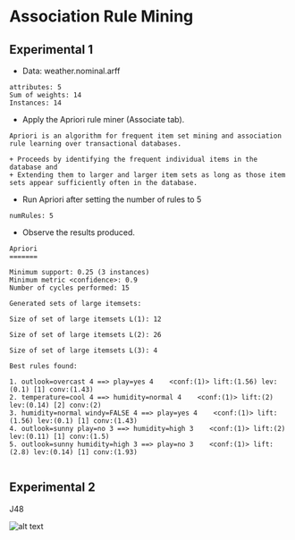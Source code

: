 # Association Rule Mining
## Experimental 1

+ Data: weather.nominal.arff 
```
attributes: 5
Sum of weights: 14
Instances: 14
```

+ Apply the Apriori rule miner (Associate tab).
```
Apriori is an algorithm for frequent item set mining and association rule learning over transactional databases. 

+ Proceeds by identifying the frequent individual items in the database and 
+ Extending them to larger and larger item sets as long as those item sets appear sufficiently often in the database.
```

+ Run Apriori after setting the number of rules to 5 
```
numRules: 5

```

+ Observe the results produced. 
```
Apriori
=======

Minimum support: 0.25 (3 instances)
Minimum metric <confidence>: 0.9
Number of cycles performed: 15

Generated sets of large itemsets:

Size of set of large itemsets L(1): 12

Size of set of large itemsets L(2): 26

Size of set of large itemsets L(3): 4

Best rules found:

1. outlook=overcast 4 ==> play=yes 4    <conf:(1)> lift:(1.56) lev:(0.1) [1] conv:(1.43)
2. temperature=cool 4 ==> humidity=normal 4    <conf:(1)> lift:(2) lev:(0.14) [2] conv:(2)
3. humidity=normal windy=FALSE 4 ==> play=yes 4    <conf:(1)> lift:(1.56) lev:(0.1) [1] conv:(1.43)
4. outlook=sunny play=no 3 ==> humidity=high 3    <conf:(1)> lift:(2) lev:(0.11) [1] conv:(1.5)
5. outlook=sunny humidity=high 3 ==> play=no 3    <conf:(1)> lift:(2.8) lev:(0.14) [1] conv:(1.93)


```

## Experimental 2

J48

![alt text](https://github.com/nglthu/DataMiningMachineLearning/blob/master/associateRuleMining/treeView_J48.png)
